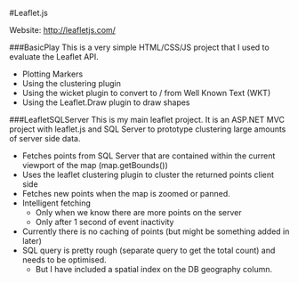 #Leaflet.js

Website: http://leafletjs.com/

###BasicPlay
This is a very simple HTML/CSS/JS project that I used to evaluate the Leaflet API.

* Plotting Markers
* Using the clustering plugin
* Using the wicket plugin to convert to / from Well Known Text (WKT)
* Using the Leaflet.Draw plugin to draw shapes

###LeafletSQLServer
This is my main leaflet project. It is an ASP.NET MVC project with leaflet.js and SQL Server to prototype clustering large amounts of server side data.

* Fetches points from SQL Server that are contained within the current viewport of the map (map.getBounds())
* Uses the leaflet clustering plugin to cluster the returned points client side
* Fetches new points when the map is zoomed or panned.
* Intelligent fetching
    * Only when we know there are more points on the server
    * Only after 1 second of event inactivity
* Currently there is no caching of points (but might be something added in later)
* SQL query is pretty rough (separate query to get the total count) and needs to be optimised. 
    * But I have included a spatial index on the DB geography column.